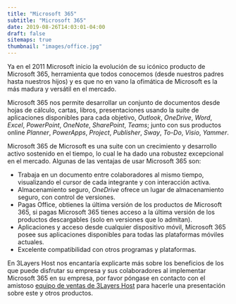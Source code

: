 ```yaml
---
title: "Microsoft 365"
subtitle: "Microsoft 365"
date: 2019-08-26T14:03:01-04:00
draft: false
sitemaps: true
thumbnail: "images/office.jpg"
---
```


Ya en el 2011 Microsoft inicio la evolución de su icónico producto de Microsoft 365, herramienta que todos conocemos (desde nuestros padres hasta nuestros hijos) y es que no en vano la ofimática de Microsoft es la más madura y versátil en el mercado.

Microsoft 365 nos permite desarrollar un conjunto de documentos desde hojas de cálculo, cartas, libros, presentaciones usando la suite de aplicaciones disponibles para cada objetivo, *Outlook*, *OneDrive*, *Word*, *Excel*, *PowerPoint*, *OneNote*, *SharePoint*, *Teams*; junto con sus productos online *Planner*, *PowerApps*, *Project*, *Publisher*, *Sway*, *To-Do*, *Visio*, *Yammer*.

Microsoft 365 de Microsoft es una suite con un crecimiento y desarrollo activo sostenido en el tiempo, lo cual le ha dado una robustez excepcional en el mercado. Algunas de las ventajas de usar Microsoft 365 son:

* Trabaja en un documento entre colaboradores al mismo tiempo, visualizando el cursor de cada integrante y con interacción activa.
* Almacenamiento seguro, *OneDrive* ofrece un lugar de almacenamiento seguro, con control de versiones.
* Pagas Office, obtienes la última versión de los productos de Microsoft 365, si pagas Microsoft 365 tienes acceso a la última versión de los productos descargables (solo en versiones que lo admitan).
* Aplicaciones y acceso desde cualquier dispositivo móvil, Microsoft 365 posee sus aplicaciones disponibles para todas las plataformas móviles actuales.
* Excelente compatibilidad con otros programas y plataformas.

En 3Layers Host nos encantaría explicarte más sobre los beneficios de los que puede disfrutar su empresa y sus colaboradores al implementar Microsoft 365 en su empresa, por favor póngase en contacto con el amistoso [equipo de ventas de 3Layers Host](https://3layers.host/contact/) para hacerle una presentación sobre este y otros productos.